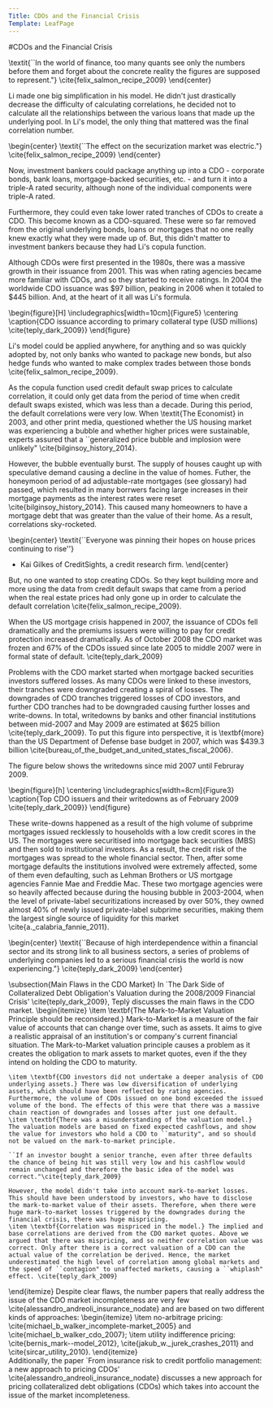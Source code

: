 ```yaml
---
Title: CDOs and the Financial Crisis
Template: LeafPage
---
```


#CDOs and the Financial Crisis

\textit{``In the world of finance, too many quants see only the numbers before them and forget about the concrete reality the figures are supposed to represent."} \cite{felix_salmon_recipe_2009}
\end{center}

Li made one big simplification in his model. He didn't just drastically decrease the difficulty of calculating correlations, he decided not to calculate all the relationships between the various loans that made up the underlying pool. In Li's model, the only thing that mattered was the final correlation number.
 
\begin{center}
\textit{``The effect on the securization market was electric."} \cite{felix_salmon_recipe_2009}
\end{center}

Now, investment bankers could package anything up into a CDO - corporate bonds, bank loans, mortgage-backed securities, etc. - and turn it into a triple-A rated security, although none of the individual components were triple-A rated. 

Furthermore, they could even take lower rated tranches of CDOs to create a CDO. This become known as a CDO-squared. These were so far removed from the original underlying bonds, loans or mortgages that no one really knew exactly what they were made up of. But, this didn't matter to investment bankers because they had Li's copula function. 

Although CDOs were first presented in the 1980s, there was a massive growth in their issuance from 2001. This was when rating agencies became more familiar with CDOs, and so they started to receive ratings. In 2004 the worldwide CDO issuance was \$97 billion, peaking in 2006 when it totaled to \$445 billion. And, at the heart of it all was Li's formula.

\begin{figure}[H]
\includegraphics[width=10cm]{Figure5}
\centering
\caption{CDO issuance according to primary collateral type (USD millions) \cite{teply_dark_2009}}
\end{figure}

Li's model could be applied anywhere, for anything and so was quickly adopted by, not only banks who wanted to package new bonds, but also hedge funds who wanted to make complex trades between those bonds \cite{felix_salmon_recipe_2009}. 

As the copula function used credit default swap prices to calculate correlation, it could only get data from the period of time when credit default swaps existed, which was less than a decade. During this period, the default correlations were very low. When \textit{The Economist} in 2003, and other print media, questioned whether the US housing market was experiencing a bubble and whether higher prices were sustainable, experts assured that a ``generalized price bubble and implosion were unlikely" \cite{bilginsoy_history_2014}.

However, the bubble eventually burst. The supply of houses caught up with speculative demand causing a decline in the value of homes. Futher, the honeymoon period of ad
adjustable-rate mortgages (see glossary) had passed, which resulted in many borrwers facing large increases in their mortgage payments as the interest rates were reset \cite{bilginsoy_history_2014}. This caused many homeowners to have a mortgage debt that was greater than the value of their home. As a result, correlations sky-rocketed. 

\begin{center}
\textit{``Everyone was pinning their hopes on house prices continuing to rise''} 

- Kai Gilkes of CreditSights, a credit research firm. 
\end{center}

But, no one wanted to stop creating CDOs. So they kept building more and more using the data from credit default swaps that came from a period when the real estate prices had only gone up in order to calculate the default correlation \cite{felix_salmon_recipe_2009}.

When the US mortgage crisis happened in 2007, the issuance of CDOs fell dramatically and the premiums issuers were willing to pay for credit protection increased dramatically. As of October 2008 the CDO market was frozen and 67\% of the CDOs issued since late 2005 to middle 2007 were in formal state of default. \cite{teply_dark_2009} 

Problems with the CDO market started when mortgage backed securities investors suffered losses. As many CDOs were linked to these investors, their tranches were downgraded creating a spiral of losses. The downgrades of CDO tranches triggered losses of CDO investors, and further CDO tranches had to be downgraded causing further losses and write-downs. In total, writedowns by banks and other financial institutions between mid-2007 and May 2009 are estimated at \$625 billion \cite{teply_dark_2009}. To put this figure into perspective, it is \textbf{more} than the US Department of Defense base budget in 2007, which was \$439.3 billion \cite{bureau_of_the_budget_and_united_states_fiscal_2006}.

The figure below shows the writedowns since mid 2007 until Februray 2009. 

\begin{figure}[h]
	\centering
	\includegraphics[width=8cm]{Figure3}
	\caption{Top CDO issuers and their writedowns as of February 2009 \cite{teply_dark_2009}}
\end{figure}

These write-downs happened as a result of the high volume of subprime mortgages issued recklessly to households with a low credit scores in the US. The mortgages were securitised into mortgage back securities (MBS) and then sold to institutional investors. As a result, the credit risk of the mortgages was spread to the whole financial sector. Then, after some mortgage defaults the institutions involved were extremely affected, some of them even defaulting, such as Lehman Brothers or US mortgage agencies Fannie Mae and Freddie Mac. These two mortgage agencies were so heavily affected because during the housing bubble in 2003-2004, when the level of private-label securitizations increased by over 50\%, they owned almost 40\% of newly issued private-label subprime securities, making them the largest single source of liquidity for this market \cite{a._calabria_fannie_2011}.

\begin{center}
\textit{``Because of high interdependence within a financial sector and its strong link to all business sectors, a series of problems of underlying companies led to a serious financial crisis the world is now experiencing."} \cite{teply_dark_2009}
\end{center}

\subsection{Main Flaws in the CDO Market}
In `The Dark Side of Collateralized Debt Obligation's Valuation during the 2008/2009 Financial Crisis' \cite{teply_dark_2009}, Teplý discusses the main flaws in the CDO market. 
\begin{itemize}
	\item \textbf{The Mark-to-Market Valuation Principle should be reconsidered.} Mark-to-Market is a measure of the fair value of accounts that can change over time, such as assets. It aims to give a realistic appraisal of an institution's or company's current financial situation. The Mark-to-Market valuation principle causes a problem as it creates the obligation to mark assets to market quotes, even if the they intend on holding the CDO to maturity.
		
	\item \textbf{CDO investors did not undertake a deeper analysis of CDO underlying assets.} There was low diversification of underlying assets, which should have been reflected by rating agencies. Furthermore, the volume of CDOs issued on one bond exceeded the issued volume of the bond. The effects of this were that there was a massive chain reaction of downgrades and losses after just one default. 
	\item \textbf{There was a misunderstanding of the valuation model.} The valuation models are based on fixed expected cashflows, and show the value for investors who hold a CDO to ``maturity", and so should not be valued on the mark-to-market principle.
	
	``If an investor bought a senior tranche, even after three defaults the chance of being hit was still very low and his cashflow would remain unchanged and therefore the basic idea of the model was correct."\cite{teply_dark_2009}
	
	However, the model didn't take into account mark-to-market losses. This should have been understood by investors, who have to disclose the mark-to-market value of their assets. Therefore, when there were huge mark-to-market losses triggered by the downgrades during the financial crisis, there was huge mispricing. 
	\item \textbf{Correlation was mispriced in the model.} The implied and base correlations are derived from the CDO market quotes. Above we argued that there was mispricing, and so neither correlation value was correct. Only after there is a correct valuation of a CDO can the actual value of the correlation be derived. Hence, the market underestimated the high level of correlation among global markets and the speed of ``contagion" to unaffected markets, causing a ``whiplash" effect. \cite{teply_dark_2009}
\end{itemize}
Despite clear flaws, the number papers that really address the issue of the CDO market incompleteness are very few \cite{alessandro_andreoli_insurance_nodate} and are based on two different kinds of approaches: 
\begin{itemize}
	\item no-arbitrage pricing: \cite{michael_b_walker_incomplete-market_2005} and \cite{michael_b_walker_cdo_2007};
	\item utility indifference pricing: \cite{bernis_mark--model_2012}, \cite{jakub_w._jurek_crashes_2011} and \cite{sircar_utility_2010}.
\end{itemize}  
Additionally, the paper `From insurance risk to credit portfolio management: a new approach to pricing CDOs' \cite{alessandro_andreoli_insurance_nodate} discusses a new approach for pricing collateralized debt obligations (CDOs) which takes into account the issue of the market incompleteness.
